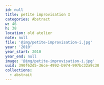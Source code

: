 ```yaml
---
id: null
title: petite improvisation I
categories: Abstract
w: 46
h: 38
location: old atelier
note: null
file: '@img/petite-improvisation-i.jpg'
year: '2010'
year_start: 2010
year_end: null
image: '@img/petite-improvisation-i.jpg'
uuid: 390f62d5-36ce-4992-b974-997bc32a9c30
collections:
  - abstrait
---
```


